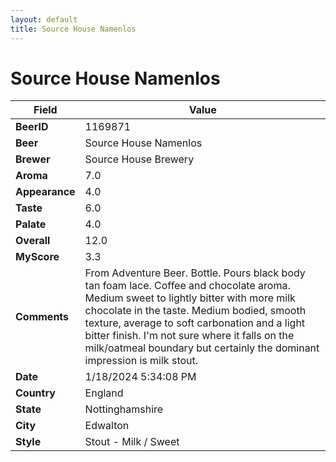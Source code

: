 ```yaml
---
layout: default
title: Source House Namenlos
---
```


# Source House Namenlos

| Field         | Value     |
|---------------|-----------|
| **BeerID** | 1169871 |
| **Beer** | Source House Namenlos |
| **Brewer** | Source House Brewery |
| **Aroma** | 7.0 |
| **Appearance** | 4.0 |
| **Taste** | 6.0 |
| **Palate** | 4.0 |
| **Overall** | 12.0 |
| **MyScore** | 3.3 |
| **Comments** | From Adventure Beer. Bottle. Pours black body tan foam lace. Coffee and chocolate aroma. Medium sweet to lightly bitter with more milk chocolate in the taste. Medium bodied, smooth texture, average to soft carbonation and a light bitter finish. I'm not sure where it falls on the milk/oatmeal boundary but certainly the dominant impression is milk stout. |
| **Date** | 1/18/2024 5:34:08 PM |
| **Country** | England |
| **State** | Nottinghamshire |
| **City** | Edwalton |
| **Style** | Stout - Milk / Sweet |

